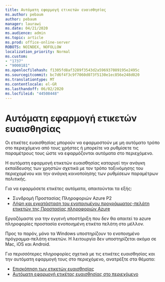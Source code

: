 ```yaml
---
title: Αυτόματη εφαρμογή ετικετών ευαισθησίας
ms.author: pebaum
author: pebaum
manager: laurawi
ms.date: 04/21/2020
ms.audience: admin
ms.topic: article
ms.prod: office-online-server
ROBOTS: NOINDEX, NOFOLLOW
localization_priority: Normal
ms.custom:
- "1737"
- "9000181"
ms.openlocfilehash: f1305fd8af3289f3543d2a596937089195e2495c
ms.sourcegitcommit: bc7d6f4f3c9f7060d073f5130e1ec856e248d020
ms.translationtype: MT
ms.contentlocale: el-GR
ms.lasthandoff: 06/02/2020
ms.locfileid: "44508448"
---
```

# <a name="auto-apply-sensitivity-labels"></a>Αυτόματη εφαρμογή ετικετών ευαισθησίας

Οι ετικέτες ευαισθησίας μπορούν να εφαρμοστούν με μη αυτόματο τρόπο στο περιεχόμενο από τους χρήστες ή μπορείτε να ρυθμίσετε τις παραμέτρους τους ώστε να εφαρμόζονται αυτόματα στο περιεχόμενο.

Η αυτόματη εφαρμογή ετικετών ευαισθησίας καταργεί την ανάγκη εκπαίδευσης των χρηστών σχετικά με τον τρόπο ταξινόμησης του περιεχομένου και την ανάγκη κοινοποίησης των ρυθμίσεων παραμέτρων πολιτικής.

Για να εφαρμόσετε ετικέτες αυτόματα, απαιτούνται τα εξής:

- Συνδρομή Προστασίας Πληροφοριών Azure P2
- [Λήψη και εγκατάσταση του ενοποιημένου προγράμματος-πελάτη ετικετών της Προστασίας πληροφοριών Azure](https://docs.microsoft.com/azure/information-protection/rms-client/install-unifiedlabelingclient-app)

Εργαζόμαστε για την εγγενή υποστήριξη που δεν θα απαιτεί το azure πληροφορίες προστασία ενοποιημένη ετικέτα πελάτη στο μέλλον.

Προς το παρόν, μόνο τα Windows υποστηρίζουν το ενοποιημένο πρόγραμμα-πελάτη ετικετών.  Η λειτουργία δεν υποστηρίζεται ακόμα σε Mac, iOS και Android.

Για περισσότερες πληροφορίες σχετικά με τις ετικέτες ευαισθησίας και την αυτόματη εφαρμογή τους στο περιεχόμενο, ανατρέξτε στα θέματα:

- [Επισκόπηση των ετικετών ευαισθησίας](https://docs.microsoft.com/microsoft-365/compliance/sensitivity-labels)
- [Αυτόματη εφαρμογή ετικέτας ευαισθησίας στο περιεχόμενο](https://docs.microsoft.com/office365/securitycompliance/apply_sensitivity_label_automatically)